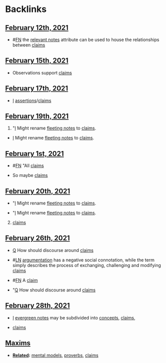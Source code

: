 
# Backlinks
## [February 12th, 2021](<February 12th, 2021.md>)
- #[FN](<FN.md>) the [relevant notes](<relevant notes.md>) attribute can be used to house the relationships between [claims](<claims.md>)

## [February 15th, 2021](<February 15th, 2021.md>)
- Observations support [claims](<claims.md>)

## [February 17th, 2021](<February 17th, 2021.md>)
- [I](<I.md>) [assertions](<assertions.md>)/[claims](<claims.md>)

## [February 19th, 2021](<February 19th, 2021.md>)
1. "[I](<I.md>) Might rename [fleeting notes](<fleeting notes.md>) to [claims](<claims.md>).

- [I](<I.md>) Might rename [fleeting notes](<fleeting notes.md>) to [claims](<claims.md>).

## [February 1st, 2021](<February 1st, 2021.md>)
- #[FN](<FN.md>) "All [claims](<claims.md>)

- So maybe [claims](<claims.md>)

## [February 20th, 2021](<February 20th, 2021.md>)
- "[I](<I.md>) Might rename [fleeting notes](<fleeting notes.md>) to [claims](<claims.md>).

- "[I](<I.md>) Might rename [fleeting notes](<fleeting notes.md>) to [claims](<claims.md>).

2. [claims](<claims.md>)

## [February 26th, 2021](<February 26th, 2021.md>)
- [Q](<Q.md>) How should discourse around [claims](<claims.md>)

- #[LN](<LN.md>) [argumentation](<argumentation.md>) has a negative social connotation, while the term simply describes the process of exchanging, challenging and modifying [claims](<claims.md>)

- #[FN](<FN.md>) A [claim]([claims](<claims.md>))

- "[Q](<Q.md>) How should discourse around [claims](<claims.md>)

## [February 28th, 2021](<February 28th, 2021.md>)
- [I](<I.md>) [evergreen notes](<evergreen notes.md>) may be subdivided into [concepts](<concepts.md>), [claims](<claims.md>),

- [claims](<claims.md>)

## [Maxims](<Maxims.md>)
- **[Related](<Related.md>):** [mental models](<mental models.md>), [proverbs](<proverbs.md>), [claims](<claims.md>)

